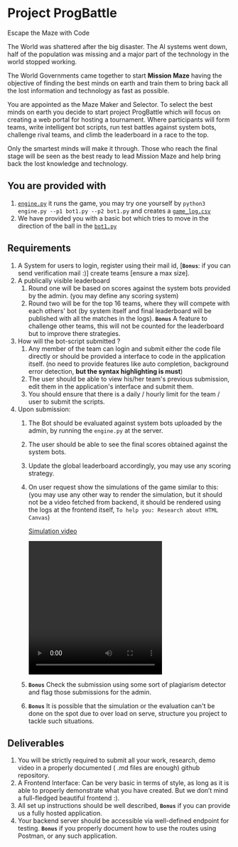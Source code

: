 # Project ProgBattle
Escape the Maze with Code  

The World was shattered after the big disaster. The AI systems went down, half of the population was missing and a major part of the technology in the world stopped working. 

The World Governments came together to start **Mission Maze** having the objective of finding the best minds on earth and train them to bring back all the lost information and technology as fast as possible.

You are appointed as the Maze Maker and Selector. To select the best minds on earth you decide to start project ProgBattle which will focus on creating a web portal for hosting a tournament. Where participants will form teams, write intelligent bot scripts, run test battles against system bots, challenge rival teams, and climb the leaderboard in a race to the top.

Only the smartest minds will make it through. Those who reach the final stage will be seen as the best ready to lead Mission Maze and help bring back the lost knowledge and technology.


## You are provided with
1. [`engine.py`](engine.py) it runs the game, you may try one yourself by `python3 engine.py --p1 bot1.py --p2 bot1.py` and creates a [`game_log.csv`](game_log.csv)
2. We have provided you with a basic bot which tries to move in the direction of the ball in the [`bot1.py`](bot1.py)

## Requirements
1. A System for users to login, register using their mail id, [**`Bonus`**: if you can send verification mail :)] create teams [ensure a max size].
2. A publically visible leaderboard
   1. Round one will be based on scores against the system bots provided by the admin. (you may define any scoring system)
   2. Round two will be for the top 16 teams, where they will compete with each others' bot (by system itself and final leaderboard will be published with all the matches in the logs). **`Bonus`** A feature to challenge other teams, this will not be counted for the leaderboard but to improve there strategies.
3. How will the bot-script submitted ?
   1. Any member of the team can login and submit either the code file directly or should be provided a interface to code in the application itself. (no need to provide features like auto completion, background error detection, **but the syntax highlighting is must**)
   2. The user should be able to view his/her team's previous submission, edit them in the application's interface and submit them.
   3. You should ensure that there is a daily / hourly limit for the team / user to submit the scripts.
4. Upon submission:
   1. The Bot should be evaluated against system bots uploaded by the admin, by running the `engine.py` at the server.
   2. The user should be able to see the final scores obtained against the system bots.
   3. Update the global leaderboard accordingly, you may use any scoring strategy.
   4. On user request show the simulations of the game similar to this:
      (you may use any other way to render the simulation, but it should not be a video fetched from backend, it should be rendered using the logs at the frontend itself, `To help you: Research about HTML Canvas`)

      [Simulation video](simulation.mp4)

      <video controls src="simulation.mp4" title="Title" width=300 height= 300></video>
 
   5. **`Bonus`** Check the submission using some sort of plagiarism detector and flag those submissions for the admin.
   6. **`Bonus`** It is possible that the simulation or the evaluation can't be done on the spot due to over load on serve, structure you project to tackle such situations.


## Deliverables 
1. You will be strictly required to submit all your work, research, demo video in a properly documented ( .md files are enough) github repository.
2. A Frontend Interface: Can be very basic in terms of style, as long as it is able to properly demonstrate what you have created. But we don’t mind a full-fledged beautiful frontend :). 
3. All set up instructions should be well described, **`Bonus`** if you can provide us a fully hosted application.
4. Your backend server should be accessible via well-defined endpoint for testing. **`Bonus`** if you properly document how to use the routes using Postman, or any such application.

